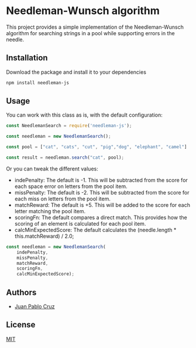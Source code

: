 # Needleman-Wunsch algorithm

This project provides a simple implementation of the Needleman-Wunsch algorithm for searching strings in a pool while supporting errors in the needle.

## Installation

Download the package and install it to your dependencies

```bash
npm install needleman-js
```


## Usage

You can work with this class as is, with the default configuration:

```javascript
const NeedlemanSearch = require('needleman-js');

const needleman = new NeedlemanSearch();

const pool = ["cat", "cats", "cut", "pig","dog", "elephant", "camel"]

const result = needleman.search("cat", pool);

```

Or you can tweak the different values:

- indePenalty: The default is -1. This will be subtracted from the score for each space error on letters from the pool item.
- missPenalty: The default is -2. This will be subtracted from the score for each miss on letters from the pool item.
- matchReward: The default is +5. This will be added to the score for each letter matching the pool item.
- scoringFn: The default compares a direct match. This provides how the scoring of an element is calculated for each pool item.
- calcMinExpectedScore: The default calculates the (needle.length * this.matchReward) / 2.0;

```javascript
const needleman = new NeedlemanSearch(
	indePenalty, 
	missPenalty, 
	matchReward, 
	scoringFn, 
	calcMinExpectedScore);
```

## Authors

- [Juan Pablo Cruz](https://www.github.com/juanpablocruz)


## License

[MIT](LICENSE)